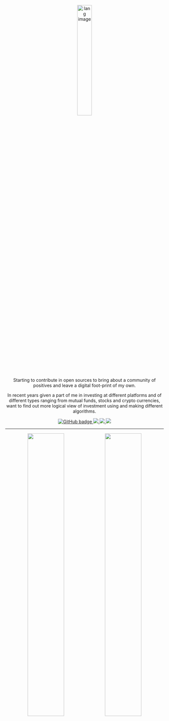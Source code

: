<p align="center"><img width="30%" src="https://github.com/alansmathew/alansmathew/raw/master/lang.gif" alt="lang image " /></p>


<p align="center">Starting to contribute in open sources to bring about a community of positives and leave a digital foot-print of my own.</p>



<p align="center">In recent years given a part of me in investing at different platforms and of different types ranging from mutual funds, stocks and crypto currencies, want to find out more logical view of investment using and making different algorithms.</p>


<p align="center">
  <a href="https://github.com/luciferon?tab=followers">
    <img src="https://img.shields.io/github/followers/luciferon?label=Followers&logo=GitHub&style=for-the-badge" alt="GitHub badge" />
  </a>
  <a href="http://twitter.com/y_ashj">
    <img src="https://img.shields.io/twitter/follow/y_ashj?label=Twitter&logo=twitter&style=for-the-badge" />
  </a>
  <a href="https://discord.com/invite/jZQs6Wu">
    <img src="https://img.shields.io/discord/699608417039286293?logo=discord&style=for-the-badge" />
  </a>
  <a href="http://https://www.youtube.com/channel/UC6EKTB5aazCnoLGG6cdtQwg">
    <img src="https://img.shields.io/youtube/views/2IzRSHT5Hw8?label=YouTube&logo=YouTube&style=for-the-badge" />
  </a>
</p>




---

<p align="center">
  <img width="48%" src="https://github-readme-stats.vercel.app/api?username=luciferon&show_icons=true&theme=tokyonight" />
  <img width="48%" src="https://github-readme-streak-stats.herokuapp.com/?user=eddiejaoude&theme=tokyonight" />
</p>


<!---<table>
  <tr>
    <th>Author</th>
    <th>Message</th>
  </tr>
  <tr>
    <td><a target="_blank" href="https://twitter.com/urlichsanais/status/1349358736092094467">Anaïs Urlichs</a></td>
    <td>Eddie is probably the most genuine and kind person I know in tech 🥰 providing opportunities and consistently cheering without expecting anything in return! He just recommended me for a podcast 😱</td>
  </tr>
  <tr>
    <td><a target="_blank" href="https://twitter.com/yalematta/status/1304541107330658313">Layale</a></td>
    <td>Following @eddiejaoude videos helped me a lot. You'll learn by practicing during his livestreams. Check his YouTube channel!</td>
  </tr>
  <tr>
    <td><a target="_blank" href="https://twitter.com/__nawalhmw/status/1304572901140635648">Nawal Alhamwi</a></td>
    <td>YES, CAN'T AGREE MORE!! 💯 His videos (both the content && the way he delivers information) made me love Github more!🤩 Thanks @eddiejaoude 🌟</td>
  </tr>
  <tr>
    <td><a target="_blank" href="https://twitter.com/allanregush/status/1304484456221167617">Allan Regush</a></td>
    <td>Working with @eddiejaoude and his open source community has been a positive experience. If you have been wanting to contribute to open source but don't know where to start. Come join the community.</td>
  </tr>
</table>

--->

